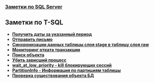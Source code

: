 ### [Заметки по SQL Server](../SQLServer_note.md)  

## Заметки по T-SQL  

- **[Получить даты за указанный период](./Get_List_Date.md)**  
- **[Отправить письмо](./Send_mail.md)**  
- **[Синхронизации данных таблицы слоя stage в таблицу слоя raw](./Stage_to_Raw_Sync.md)**  
- **[Мониторинг отката транзакции](./RollBack.md)**  
- **[Поиск объекта](./SearchObject.md)**  
- **[Убить зависший процесс](./ProcessKill.md)**  
- **[wait_at_low_priority - kill блокирующих сессий](./wait_at_low_priority.md)**  
- **[PartitionInfo - Информация по партициям таблицы](./PartitionInfo.md)**  
- **[Проверка существования объекта БД](./object_id.md)**  

